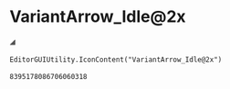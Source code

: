 # VariantArrow_Idle@2x
![](/img/VariantArrow_Idle@2x.png)

``` CSharp
EditorGUIUtility.IconContent("VariantArrow_Idle@2x")
```
```
8395178086706060318
```

